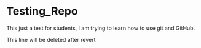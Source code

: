 # Testing_Repo
This just a test for students, 
I am trying to learn how to use git and GitHub.

This line will be deleted after revert
